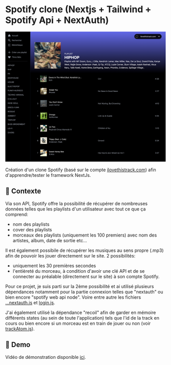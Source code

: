 # Spotify clone (Nextjs + Tailwind + Spotify Api + NextAuth)

![Screenshot](screenshot.png)

Création d'un clone Spotify (basé sur le compte [ilovethistrack.com](https://open.spotify.com/user/ilovethistrack.com?si=84c31f245c86476f)) afin d'apprendre/tester le framework NextJs.

## 📍 Contexte

Via son API, Spotify offre la possibilité de récupérer de nombreuses données telles que les playlists d'un utilisateur avec tout ce que ça comprend: 
- nom des playlists
- cover des playlists
- morceaux des playlists (uniquement les 100 premiers) avec nom des artistes, album, date de sortie etc...

Il est également possibile de récupérer les musiques au sens propre (.mp3) afin de pouvoir les jouer directement sur le site. 2 possibilités:
- uniquement les 30 premières secondes
- l'entièreté du morceau, à condition d'avoir une clé API et de se connecter au préalable (directement sur le site) à son compte Spotify. 

Pour ce projet, je suis parti sur la 2ème possibilité et ai utilisé plusieurs dépendances notamment pour la partie connexion telles que "nextauth" ou bien encore "spotify web api node". Voire entre autre les fichiers [...nextauth.js](https://github.com/idrissdiakite/spotify-clone-nextjs/blob/main/pages/api/auth/%5B...nextauth%5D.js) et [login.js](https://github.com/idrissdiakite/spotify-clone-nextjs/blob/main/pages/login.js).

J'ai également utilisé la dépendance "recoil" afin de garder en mémoire différents states (au sein de toute l'application) tels que l'id de la track en cours ou bien encore si un morceau est en train de jouer ou non (voir [trackAtom.js](https://github.com/idrissdiakite/spotify-clone-nextjs/blob/main/atoms/trackAtom.js)).

## 💫 Demo

Vidéo de démonstration disponible [ici](https://youtu.be/K-TKYTH5JrM).
